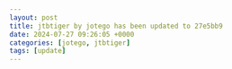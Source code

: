 ```yaml
---
layout: post
title: jtbtiger by jotego has been updated to 27e5bb9
date: 2024-07-27 09:26:05 +0000
categories: [jotego, jtbtiger]
tags: [update]
---
```



